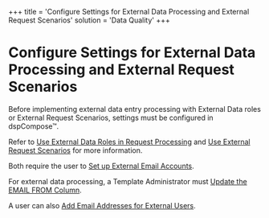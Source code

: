 +++
title = 'Configure Settings for External Data Processing and External Request Scenarios'
solution = 'Data Quality'
+++

# Configure Settings for External Data Processing and External Request Scenarios

Before implementing external data entry processing with External Data
roles or External Request Scenarios, settings must be configured in
dspCompose™.

Refer to [Use External Data Roles in Request
Processing](../Use_Cases/Use_External_Data_Roles_in_Request_Processing)
and [Use External Request
Scenarios](../Use_Cases/Use_External_Request_Scenarios) for more
information.

Both require the user to [Set up External Email
Accounts](Set_up_an_External_Data_Email_Account).

For external data processing, a Template Administrator must [Update the
EMAIL FROM Column](Update_the_EMAIL_FROM_Column).

A user can also [Add Email Addresses for External
Users](Add_Email_Addresses_for_External_Users).
